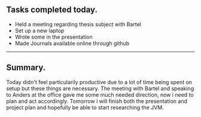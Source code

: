 ## Tasks completed today.
 - Held a meeting regarding thesis subject with Bartel
 - Set up a new laptop
 - Wrote some in the presentation
 - Made Journals available online through github
---
## Summary. 
Today didn't feel particularily productive due to a lot of time being spent on setup but these things are necessary.
The meeting with Bartel and speaking to Anders at the office gave me some much needed direction, now i need to plan and act accordingly.
Tomorrow i will finish both the presentation and project plan and hopefully be able to start researching the JVM.

